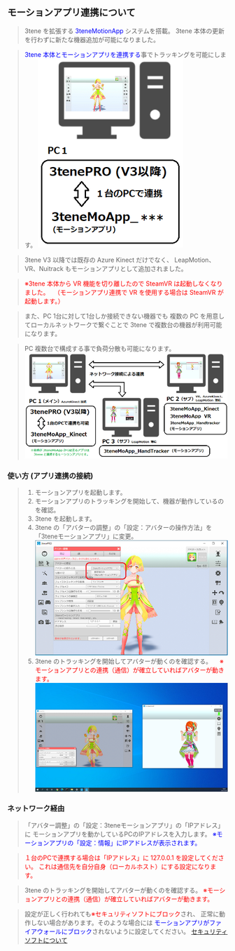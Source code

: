 ## モーションアプリ連携について

>3tene を拡張する <font color="Blue">3teneMotionApp</font> システムを搭載。
>3tene 本体の更新を行わずに新たな機器追加が可能になりました。

><font color="Blue">3tene 本体とモーションアプリを連携する</font>事でトラッキングを可能にします。
>![画像](image/MotionApp_1.png "")

>3tene V3 以降では既存の Azure Kinect だけでなく、
>LeapMotion、VR、Nuitrack もモーションアプリとして追加されました。

><font color="Red">※3tene 本体から VR 機能を切り離したので SteamVR は起動しなくなりました。
>　（モーションアプリ連携で VR を使用する場合は SteamVR が起動します。）</font>

>また、PC 1台に対して1台しか接続できない機器でも
>複数の PC を用意してローカルネットワークで繋ぐことで
>3tene で複数台の機器が利用可能になります。

>PC 複数台で構成する事で負荷分散も可能になります。
>![画像](image/MotionApp_2.png "")


### 使い方 (アプリ連携の接続)

>1. モーションアプリを起動します。
>2. モーションアプリのトラッキングを開始して、機器が動作しているのを確認。
>3. 3tene を起動します。
>4. 3tene の「アバターの調整」の「設定：アバターの操作方法」を「3teneモーションアプリ」に変更。
>![画像](image/MoAppWebCam_01.png "")
>5. 3tene のトラッキングを開始してアバターが動くのを確認する。
>　<font color="red">※モーションアプリとの連携（通信）が確立していればアバターが動きます。</font>
>![画像](image/MoAppWebCam_02.png "")


### ネットワーク経由

>「アバター調整」の「設定：3teneモーションアプリ」の「IPアドレス」に
>モーションアプリを動かしているPCのIPアドレスを入力します。
><font color="Blue">※モーションアプリの「設定：情報」にIPアドレスが表示されます。</font>

><font color="red">１台のPCで連携する場合は「IPアドレス」に 127.0.0.1 を設定してください。
>これは通信先を自分自身（ローカルホスト）にする設定になります。</font>

>3tene のトラッキングを開始してアバターが動くのを確認する。
><font color="red">※モーションアプリとの連携（通信）が確立していればアバターが動きます。</font>

>設定が正しく行われても<font color="red">※セキュリティソフトにブロック</font>され、
>正常に動作しない場合があります。そのような場合には
><font color="Blue">モーションアプリがファイアウォールにブロック</font>されないように設定してください。
>[セキュリティソフトについて](#AboutSecuritySoft.md)


